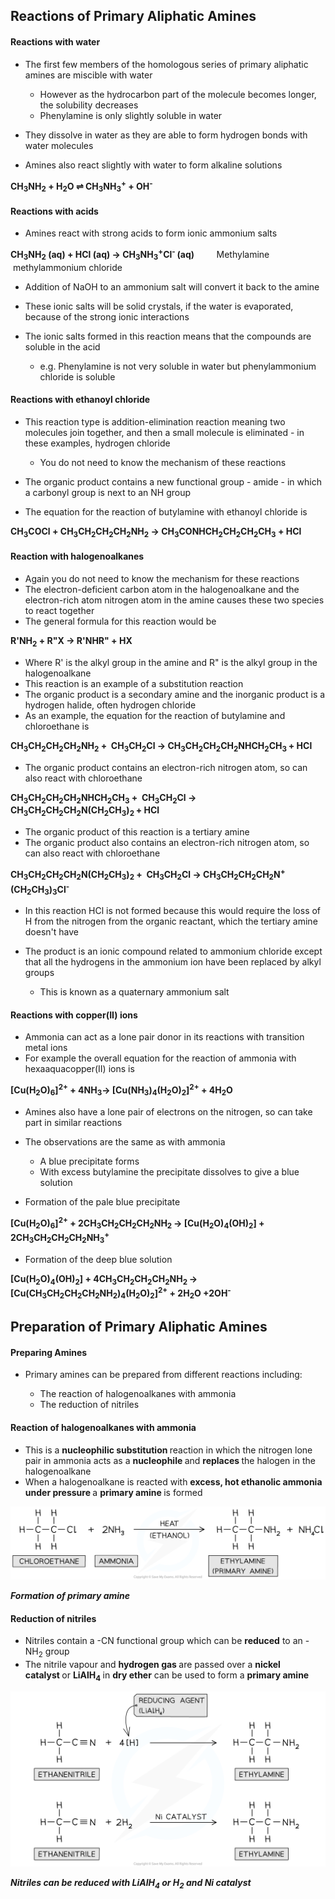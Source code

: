 Reactions of Primary Aliphatic Amines
-------------------------------------

#### Reactions with water

* The first few members of the homologous series of primary aliphatic amines are miscible with water

  + However as the hydrocarbon part of the molecule becomes longer, the solubility decreases
  + Phenylamine is only slightly soluble in water
* They dissolve in water as they are able to form hydrogen bonds with water molecules
* Amines also react slightly with water to form alkaline solutions

<b>CH</b><sub><b>3</b></sub><b>NH</b><sub><b>2</b></sub><b> + H</b><sub><b>2</b></sub><b>O ⇌ CH</b><sub><b>3</b></sub><b>NH</b><sub><b>3</b></sub><sup><b>+</b></sup><b> + OH</b><sup><b>-</b></sup>

#### Reactions with acids

* Amines react with strong acids to form ionic ammonium salts

<b>CH</b><sub><b>3</b></sub><b>NH</b><sub><b>2</b></sub><b> (aq) + HCl (aq) → CH</b><sub><b>3</b></sub><b>NH</b><sub><b>3</b></sub><sup><b>+</b></sup><b>Cl</b><sup><b>- </b></sup><b>(aq)</b>         Methylamine           methylammonium chloride

* Addition of NaOH to an ammonium salt will convert it back to the amine
* These ionic salts will be solid crystals, if the water is evaporated, because of the strong ionic interactions
* The ionic salts formed in this reaction means that the compounds are soluble in the acid

  + e.g. Phenylamine is not very soluble in water but phenylammonium chloride is soluble

#### Reactions with ethanoyl chloride

* This reaction type is addition-elimination reaction meaning two molecules join together, and then a small molecule is eliminated - in these examples, hydrogen chloride

  + You do not need to know the mechanism of these reactions
* The organic product contains a new functional group - amide - in which a carbonyl group is next to an NH group
* The equation for the reaction of butylamine with ethanoyl chloride is

<b>CH</b><sub><b>3</b></sub><b>COCl + CH</b><sub><b>3</b></sub><b>CH</b><sub><b>2</b></sub><b>CH</b><sub><b>2</b></sub><b>CH</b><sub><b>2</b></sub><b>NH</b><sub><b>2</b></sub><b> → CH</b><sub><b>3</b></sub><b>CONHCH</b><sub><b>2</b></sub><b>CH</b><sub><b>2</b></sub><b>CH</b><sub><b>2</b></sub><b>CH</b><sub><b>3</b></sub><b> + HCl</b>

#### Reaction with halogenoalkanes

* Again you do not need to know the mechanism for these reactions
* The electron-deficient carbon atom in the halogenoalkane and the electron-rich atom nitrogen atom in the amine causes these two species to react together
* The general formula for this reaction would be

<b>R'NH</b><sub><b>2</b></sub><b> + R"X → R'NHR" + HX</b>

* Where R' is the alkyl group in the amine and R" is the alkyl group in the halogenoalkane
* This reaction is an example of a substitution reaction
* The organic product is a secondary amine and the inorganic product is a hydrogen halide, often hydrogen chloride
* As an example, the equation for the reaction of butylamine and chloroethane is

<b>CH</b><sub><b>3</b></sub><b>CH</b><sub><b>2</b></sub><b>CH</b><sub><b>2</b></sub><b>CH</b><sub><b>2</b></sub><b>NH</b><sub><b>2</b></sub><b> +  CH</b><sub><b>3</b></sub><b>CH</b><sub><b>2</b></sub><b>Cl → CH</b><sub><b>3</b></sub><b>CH</b><sub><b>2</b></sub><b>CH</b><sub><b>2</b></sub><b>CH</b><sub><b>2</b></sub><b>NHCH</b><sub><b>2</b></sub><b>CH</b><sub><b>3 </b></sub><b>+ HCl</b>

* The organic product contains an electron-rich nitrogen atom, so can also react with chloroethane

<b>CH</b><sub><b>3</b></sub><b>CH</b><sub><b>2</b></sub><b>CH</b><sub><b>2</b></sub><b>CH</b><sub><b>2</b></sub><b>NHCH</b><sub><b>2</b></sub><b>CH</b><sub><b>3</b></sub><b> +  CH</b><sub><b>3</b></sub><b>CH</b><sub><b>2</b></sub><b>Cl →  CH</b><sub><b>3</b></sub><b>CH</b><sub><b>2</b></sub><b>CH</b><sub><b>2</b></sub><b>CH</b><sub><b>2</b></sub><b>N(CH</b><sub><b>2</b></sub><b>CH</b><sub><b>3</b></sub><b>)</b><sub><b>2 </b></sub><b>+ HCl</b>

* The organic product of this reaction is a tertiary amine
* The organic product also contains an electron-rich nitrogen atom, so can also react with chloroethane

<b>CH</b><sub><b>3</b></sub><b>CH</b><sub><b>2</b></sub><b>CH</b><sub><b>2</b></sub><b>CH</b><sub><b>2</b></sub><b>N(CH</b><sub><b>2</b></sub><b>CH</b><sub><b>3</b></sub><b>)</b><sub><b>2</b></sub><b> +  CH</b><sub><b>3</b></sub><b>CH</b><sub><b>2</b></sub><b>Cl → CH</b><sub><b>3</b></sub><b>CH</b><sub><b>2</b></sub><b>CH</b><sub><b>2</b></sub><b>CH</b><sub><b>2</b></sub><b>N</b><sup><b>+</b></sup><b>(CH</b><sub><b>2</b></sub><b>CH</b><sub><b>3</b></sub><b>)</b><sub><b>3</b></sub><b>Cl</b><sup><b>-</b></sup>

* In this reaction HCl is not formed because this would require the loss of H from the nitrogen from the organic reactant, which the tertiary amine doesn't have
* The product is an ionic compound related to ammonium chloride except that all the hydrogens in the ammonium ion have been replaced by alkyl groups

  + This is known as a quaternary ammonium salt

#### Reactions with copper(II) ions

* Ammonia can act as a lone pair donor in its reactions with transition metal ions
* For example the overall equation for the reaction of ammonia with hexaaquacopper(II) ions is

<b>[Cu(H</b><sub><b>2</b></sub><b>O)</b><sub><b>6</b></sub><b>]</b><sup><b>2+</b></sup><b> + 4NH</b><sub><b>3</b></sub><b>→ [Cu(NH</b><sub><b>3</b></sub><b>)</b><sub><b>4</b></sub><b>(H</b><sub><b>2</b></sub><b>O)</b><sub><b>2</b></sub><b>]</b><sup><b>2+</b></sup><b> + 4H</b><sub><b>2</b></sub><b>O</b>

* Amines also have a lone pair of electrons on the nitrogen, so can take part in similar reactions
* The observations are the same as with ammonia

  + A blue precipitate forms
  + With excess butylamine the precipitate dissolves to give a blue solution
* Formation of the pale blue precipitate

<b>[Cu(H</b><sub><b>2</b></sub><b>O)</b><sub><b>6</b></sub><b>]</b><sup><b>2+</b></sup><b> + 2CH</b><sub><b>3</b></sub><b>CH</b><sub><b>2</b></sub><b>CH</b><sub><b>2</b></sub><b>CH</b><sub><b>2</b></sub><b>NH</b><sub><b>2 </b></sub><b>→ [Cu(H</b><sub><b>2</b></sub><b>O)</b><sub><b>4</b></sub><b>(OH)</b><sub><b>2</b></sub><b>] + 2CH</b><sub><b>3</b></sub><b>CH</b><sub><b>2</b></sub><b>CH</b><sub><b>2</b></sub><b>CH</b><sub><b>2</b></sub><b>NH</b><sub><b>3</b></sub><sup><b>+</b></sup>

* Formation of the deep blue solution

<b>[Cu(H</b><sub><b>2</b></sub><b>O)</b><sub><b>4</b></sub><b>(OH)</b><sub><b>2</b></sub><b>] + 4CH</b><sub><b>3</b></sub><b>CH</b><sub><b>2</b></sub><b>CH</b><sub><b>2</b></sub><b>CH</b><sub><b>2</b></sub><b>NH</b><sub><b>2 </b></sub><b>→ [Cu(CH</b><sub><b>3</b></sub><b>CH</b><sub><b>2</b></sub><b>CH</b><sub><b>2</b></sub><b>CH</b><sub><b>2</b></sub><b>NH</b><sub><b>2</b></sub><b>)</b><sub><b>4</b></sub><b>(H</b><sub><b>2</b></sub><b>O)</b><sub><b>2</b></sub><b>]</b><sup><b>2+</b></sup><b> + 2H</b><sub><b>2</b></sub><b>O +2OH</b><sup><b>-</b></sup>

Preparation of Primary Aliphatic Amines
---------------------------------------

#### Preparing Amines

* Primary amines can be prepared from different reactions including:

  + The reaction of halogenoalkanes with ammonia
  + The reduction of nitriles

#### Reaction of halogenoalkanes with ammonia

* This is a <b>nucleophilic substitution </b>reaction in which the nitrogen lone pair in ammonia acts as a <b>nucleophile </b>and <b>replaces </b>the halogen in the halogenoalkane
* When a halogenoalkane is reacted with <b>excess, hot ethanolic ammonia under pressure </b>a <b>primary amine </b>is formed

![Reaction of halogenoalkanes with ammonia, downloadable AS & A Level Chemistry revision notes](7.5.1-Reaction-of-halogenoalkanes-with-ammonia.png)

<i><b>Formation of primary amine</b></i>

#### Reduction of nitriles

* Nitriles contain a -CN functional group which can be <b>reduced</b> to an -NH<sub>2</sub> group
* The nitrile vapour and <b>hydrogen gas </b>are passed over a <b>nickel catalyst </b>or <b>LiAlH</b><sub><b>4</b></sub><b> </b>in <b>dry ether</b> can be used to form a <b>primary amine</b>

![Reduction of Nitriles, downloadable AS & A Level Chemistry revision notes](7.5.1-Reduction-of-Nitriles.png)

<i><b>Nitriles can be reduced with LiAlH</b></i><sub><i><b>4</b></i></sub><i><b> or H</b></i><sub><i><b>2</b></i></sub><i><b> and Ni catalyst</b></i>
